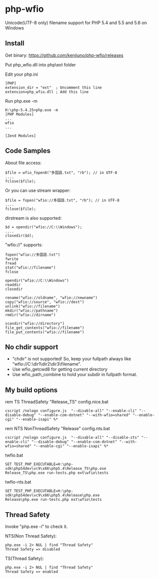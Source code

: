 php-wfio
========
Unicode(UTF-8 only) filename support for PHP 5.4 and 5.5 and 5.6 on Windows

Install
-------
Get binary: https://github.com/kenjiuno/php-wfio/releases

Put php_wfio.dll into php\ext folder

Edit your php.ini

    [PHP]
    extension_dir = "ext"  ; Uncomment this line
    extension=php_wfio.dll ; Add this line

Run php.exe -m

    H:\php-5.4.25>php.exe -m
    [PHP Modules]
    ...
    wfio
    ...

    [Zend Modules]


Code Samples
------------
About file access:

    $file = wfio_fopen8("多国語.txt", "rb"); // in UTF-8
    ....
    fclose($file);

Or you can use stream wrapper:

    $file = fopen("wfio://多国語.txt", "rb"); // in UTF-8
    ....
    fclose($file);

dirstream is also supported:

    $d = opendir("wfio://C:\\Windows");
    ....
    closedir($d);

"wfio://" supports:

    fopen("wfio://多国語.txt")
    fwrite
    fread
    stat("wfio://filename")
    fclose
    
    opendir("wfio://C:\\Windows")
    readdir
    closedir
    
    rename("wfio://oldname", "wfio://newname")
    copy("wfio://source", "wfio://dest")
    unlink("wfio://filename")
    mkdir("wfio://pathname")
    rmdir("wfio://dirname")
    
    scandir("wfio://directory")
    file_get_contents("wfio://filename")
    file_put_contents("wfio://filename")

No chdir support
----------------

* "chdir" is not supported! So, keep your fullpath always like "wfio://C:\\dir1\\dir2\\dir3\\filename".
* Use wfio_getcwd8 for getting current directory
* Use wfio_path_combine to hold your subdir in fullpath format.

My build options
----------------

rem TS ThreadSafety "Release_TS" config.nice.bat

    cscript /nologo configure.js  "--disable-all" "--enable-cli" "--disable-debug" "--enable-com-dotnet" "--with-wfio=shared" "--enable-cgi" "--enable-isapi" %*

rem NTS NonThreadSafety "Release" config.nts.bat

    cscript /nologo configure.js  "--disable-all" "--disable-zts" "--enable-cli" "--disable-debug" "--enable-com-dotnet" "--with-wfio=shared" "--enable-cgi" "--enable-isapi" %*

twfio.bat

    SET TEST_PHP_EXECUTABLE=H:\php-sdk\php54dev\vc9\x86\php5.4\Release_TS\php.exe
    Release_TS\php.exe run-tests.php ext\wfio\tests

twfio-nts.bat

    SET TEST_PHP_EXECUTABLE=H:\php-sdk\php54dev\vc9\x86\php5.4\Release\php.exe
    Release\php.exe run-tests.php ext\wfio\tests

Thread Safety
-------------
Invoke "php.exe -i" to check it.

NTS(Non Thread Safety):

    php.exe -i 2> NUL | find "Thread Safety"
    Thread Safety => disabled

TS(Thread Safety):

    php.exe -i 2> NUL | find "Thread Safety"
    Thread Safety => enabled
